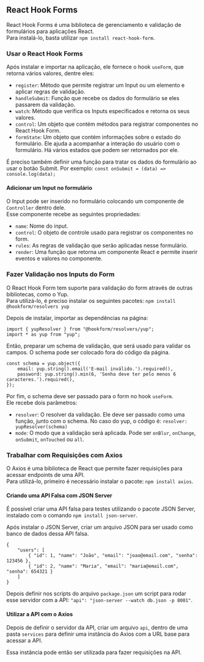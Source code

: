 ## React Hook Forms

React Hook Forms é uma biblioteca de gerenciamento e validação de formulários para aplicações React.  
Para instalá-lo, basta utilizar `npm install react-hook-form`.

### Usar o React Hook Forms

Após instalar e importar na aplicação, ele fornece o hook `useForm`, que retorna vários valores, dentre eles:
- `register`: Método que permite registrar um Input ou um elemento e aplicar regras de validação.
- `handleSubmit`: Função que recebe os dados do formulário se eles passarem da validação.
- `watch`: Método que verifica os Inputs especificados e retorna os seus valores. 
- `control`: Um objeto que contém métodos para registrar componentes no React Hook Form.
- `formState`: Um objeto que contém informações sobre o estado do formulário. Ele ajuda a acompanhar a interação do usuário com o formulário. Há vários estados que podem ser retornados por ele.

É preciso também definir uma função para tratar os dados do formulário ao usar o botão Submit. Por exemplo: `const onSubmit = (data) => console.log(data);`

#### Adicionar um Input no formulário

O Input pode ser inserido no formulário colocando um componente de `Controller` dentro dele.  
Esse componente recebe as seguintes propriedades:
- `name`: Nome do input.
- `control`: O objeto de controle usado para registrar os componentes no form.
- `rules`: As regras de validação que serão aplicadas nesse formulário.
- `render`: Uma função que retorna um componente React e permite inserir eventos e valores no componente.

### Fazer Validação nos Inputs do Form

O React Hook Form tem suporte para validação do form através de outras bibliotecas, como o Yup.  
Para utilizá-lo, é preciso instalar os seguintes pacotes: `npm install @hookform/resolvers yup`

Depois de instalar, importar as dependências na página: 
```
import { yupResolver } from "@hookform/resolvers/yup";
import * as yup from "yup";
```

Então, preparar um schema de validação, que será usado para validar os campos. O schema pode ser colocado fora do código da página.
```
const schema = yup.object({
    email: yup.string().email('E-mail inválido.').required(),
    password: yup.string().min(6, 'Senha deve ter pelo menos 6 caracteres.').required(),
});
```

Por fim, o schema deve ser passado para o form no hook `useForm`.  
Ele recebe dois parâmetros:
- `resolver`: O resolver da validação. Ele deve ser passado como uma função, junto com o schema. No caso do yup, o código é: `resolver: yupResolver(schema)`
- `mode`: O modo que a validação será aplicada. Pode ser `onBlur`, `onChange`, `onSubmit`, `onTouched` ou `all`.

### Trabalhar com Requisições com Axios

O Axios é uma biblioteca de React que permite fazer requisições para acessar endpoints de uma API.  
Para utilizá-lo, primeiro é necessário instalar o pacote: `npm install axios`.

#### Criando uma API Falsa com JSON Server

É possível criar uma API falsa para testes utilizando o pacote JSON Server, instalado com o comando `npm install json-server`.

Após instalar o JSON Server, criar um arquivo JSON para ser usado como banco de dados dessa API falsa.
```
{
    "users": [
        { "id": 1, "name": "João", "email": "joao@email.com", "senha": 123456 },
        { "id": 2, "name": "Maria", "email": "maria@email.com", "senha": 654321 }
    ]
}
```
Depois definir nos scripts do arquivo `package.json` um script para rodar esse servidor com a API: `"api": "json-server --watch db.json -p 8001"`.

#### Utilizar a API com o Axios

Depois de definir o servidor da API, criar um arquivo `api`, dentro de uma pasta `services` para definir uma instância do Axios com a URL base para acessar a API.

Essa instância pode então ser utilizada para fazer requisições na API.